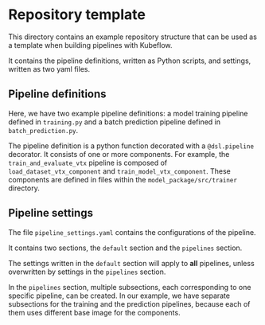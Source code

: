 # Repository template

This directory contains an example repository structure that can be used as a template when building pipelines with Kubeflow.

It contains the pipeline definitions, written as Python scripts, and settings, written as two yaml files.

## Pipeline definitions
Here, we have two example pipeline definitions: a model training pipeline defined in `training.py` and a batch prediction pipeline defined in `batch_prediction.py`. 

The pipeline definition is a python function decorated with a `@dsl.pipeline` decorator. It consists of one or more components. For example, the `train_and_evaluate_vtx` pipeline is composed of `load_dataset_vtx_component` and `train_model_vtx_component`. These components are defined in files within the `model_package/src/trainer` directory.
 
## Pipeline settings
The file `pipeline_settings.yaml` contains the configurations of the pipeline. 

It contains two sections, the `default` section and the `pipelines` section.

The settings written in the `default` section will apply to **all** pipelines, unless overwritten by settings in the `pipelines` section.

In the `pipelines` section, multiple subsections, each corresponding to one specific pipeline, can be created. In our example, we have separate subsections for the training and the prediction pipelines, because each of them uses different base image for the components.


